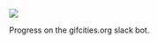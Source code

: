 ![](https://db-feed.s3.amazonaws.com/legacy/Screen_Shot_2018_03_08_at_5_39_42_PM-1520548825659.png)

Progress on the gifcities.org slack bot.
